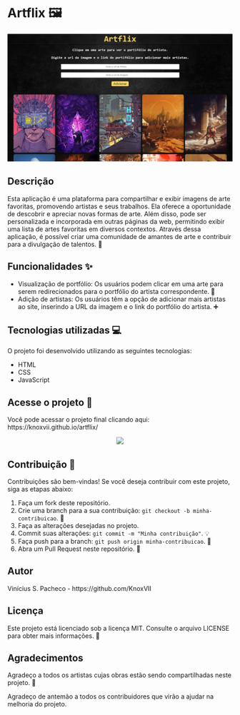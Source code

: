 <h1>Artflix 🖼️</h1>
<img src="https://raw.githubusercontent.com/KnoxVII/artflix/main/images/home.jpeg">
<h2>Descrição</h2>
<p>Esta aplicação é uma plataforma para compartilhar e exibir imagens de arte favoritas, promovendo artistas e seus trabalhos. Ela oferece a oportunidade de descobrir e apreciar novas formas de arte. Além disso, pode ser personalizada e incorporada em outras páginas da web, permitindo exibir uma lista de artes favoritas em diversos contextos. Através dessa aplicação, é possível criar uma comunidade de amantes de arte e contribuir para a divulgação de talentos. 🎨</p>

<h2>Funcionalidades ✨</h2>
<ul>
  <li>Visualização de portfólio: Os usuários podem clicar em uma arte para serem redirecionados para o portfólio do artista correspondente. 👀</li>
  <li>Adição de artistas: Os usuários têm a opção de adicionar mais artistas ao site, inserindo a URL da imagem e o link do portfólio do artista. ➕</li>
</ul>

<h2>Tecnologias utilizadas 💻</h2>
<p>O projeto foi desenvolvido utilizando as seguintes tecnologias:</p>
<ul>
  <li>HTML</li>
  <li>CSS</li>
  <li>JavaScript</li>
</ul>

<h2>Acesse o projeto 📁</h2>
<p>Você pode acessar o projeto final clicando aqui: https://knoxvii.github.io/artflix/</p>

<p align="center"><img src="https://github.com/KnoxVII/artflix/blob/main/images/home-gif.gif?raw=true">

<h2>Contribuição 🚀</h2>
<p>Contribuições são bem-vindas! Se você deseja contribuir com este projeto, siga as etapas abaixo:</p>
<ol>
  <li>Faça um fork deste repositório.</li>
  <li>Crie uma branch para a sua contribuição: <code>git checkout -b minha-contribuicao</code>. 🌳</li>
  <li>Faça as alterações desejadas no projeto.</li>
  <li>Commit suas alterações: <code>git commit -m "Minha contribuição"</code>. 💡</li>
  <li>Faça push para a branch: <code>git push origin minha-contribuicao</code>. 🔀</li>
  <li>Abra um Pull Request neste repositório. 📩</li>
</ol>

<h2>Autor</h2>
<p>Vinícius S. Pacheco - https://github.com/KnoxVII</p>

<h2>Licença</h2>
<p>Este projeto está licenciado sob a licença MIT. Consulte o arquivo LICENSE para obter mais informações. 📄</p>

<h2>Agradecimentos</h2>
<p>Agradeço a todos os artistas cujas obras estão sendo compartilhadas neste projeto. 🙏</p>
<p>Agradeço de antemão a todos os contribuidores que virão a ajudar na melhoria do projeto.
